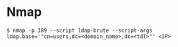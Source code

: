 # Nmap

`$ nmap -p 389 --script ldap-brute --script-args ldap.base='"cn=users,dc=<domain_name>,dc=<tdl>"' <IP>`